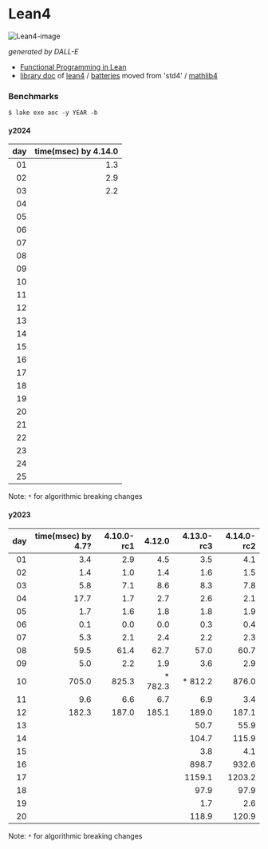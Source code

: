 # Lean4

![Lean4-image](https://github.com/user-attachments/assets/5cdc3698-2704-4794-b9ab-0c4f2883a3a3)

_generated by DALL-E_

- [Functional Programming in Lean](https://lean-lang.org/functional_programming_in_lean/title.html#functional-programming-in-lean)
- [library doc](https://leanprover-community.github.io/mathlib4_docs) of [lean4](https://github.com/leanprover/lean4) / [batteries](https://github.com/leanprover-community/batteries) moved from 'std4' /
[mathlib4](https://github.com/leanprover-community/mathlib4)

### Benchmarks

```
$ lake exe aoc -y YEAR -b
```

#### y2024

|day|time(msec) by 4.14.0|
|----:|----------:|
|  01 |       1.3 |
|  02 |       2.9 |
|  03 |       2.2 |
|  04 |           |
|  05 |           |
|  06 |           |
|  07 |           |
|  08 |           |
|  09 |           |
|  10 |           |
|  11 |           |
|  12 |           |
|  13 |           |
|  14 |           |
|  15 |           |
|  16 |           |
|  17 |           |
|  18 |           |
|  19 |           |
|  20 |           |
|  21 |           |
|  22 |           |
|  23 |           |
|  24 |           |
|  25 |           |

Note: `*` for algorithmic breaking changes

#### y2023

|day|time(msec) by 4.7?|4.10.0-rc1| 4.12.0 |4.13.0-rc3|4.14.0-rc2|
|----:|----------:|------------:|---------:|---------:|---------:|
|  01 |       3.4 |        2.9  |      4.5 |      3.5 |      4.1 |
|  02 |       1.4 |        1.0  |      1.4 |      1.6 |      1.5 |
|  03 |       5.8 |        7.1  |      8.6 |      8.3 |      7.8 |
|  04 |      17.7 |        1.7  |      2.7 |      2.6 |      2.1 |
|  05 |       1.7 |        1.6  |      1.8 |      1.8 |      1.9 |
|  06 |       0.1 |        0.0  |      0.0 |      0.3 |      0.4 |
|  07 |       5.3 |        2.1  |      2.4 |      2.2 |      2.3 |
|  08 |      59.5 |       61.4  |     62.7 |     57.0 |     60.7 |
|  09 |       5.0 |        2.2  |      1.9 |      3.6 |      2.9 |
|  10 |     705.0 |      825.3  |  * 782.3 |  * 812.2 |    876.0 |
|  11 |       9.6 |        6.6  |      6.7 |      6.9 |      3.4 |
|  12 |     182.3 |      187.0  |    185.1 |    189.0 |    187.1 |
|  13 |           |             |          |     50.7 |     55.9 |
|  14 |           |             |          |    104.7 |    115.9 |
|  15 |           |             |          |      3.8 |      4.1 |
|  16 |           |             |          |    898.7 |    932.6 |
|  17 |           |             |          |   1159.1 |   1203.2 |
|  18 |           |             |          |     97.9 |     97.9 |
|  19 |           |             |          |      1.7 |      2.6 |
|  20 |           |             |          |    118.9 |    120.9 |

Note: `*` for algorithmic breaking changes
